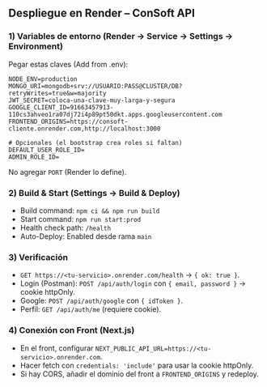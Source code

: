 ## Despliegue en Render – ConSoft API

### 1) Variables de entorno (Render → Service → Settings → Environment)
Pegar estas claves (Add from .env):
```
NODE_ENV=production
MONGO_URI=mongodb+srv://USUARIO:PASS@CLUSTER/DB?retryWrites=true&w=majority
JWT_SECRET=coloca-una-clave-muy-larga-y-segura
GOOGLE_CLIENT_ID=91663457913-110cs3ahveo1ra07dj72i4p89pt50dkt.apps.googleusercontent.com
FRONTEND_ORIGINS=https://consoft-cliente.onrender.com,http://localhost:3000

# Opcionales (el bootstrap crea roles si faltan)
DEFAULT_USER_ROLE_ID=
ADMIN_ROLE_ID=
```

No agregar `PORT` (Render lo define).

### 2) Build & Start (Settings → Build & Deploy)
- Build command: `npm ci && npm run build`
- Start command: `npm run start:prod`
- Health check path: `/health`
- Auto-Deploy: Enabled desde rama `main`

### 3) Verificación
- `GET https://<tu-servicio>.onrender.com/health` → `{ ok: true }`.
- Login (Postman): `POST /api/auth/login` con `{ email, password }` → cookie httpOnly.
- Google: `POST /api/auth/google` con `{ idToken }`.
- Perfil: `GET /api/auth/me` (requiere cookie).

### 4) Conexión con Front (Next.js)
- En el front, configurar `NEXT_PUBLIC_API_URL=https://<tu-servicio>.onrender.com`.
- Hacer fetch con `credentials: 'include'` para usar la cookie httpOnly.
- Si hay CORS, añadir el dominio del front a `FRONTEND_ORIGINS` y redeploy.


